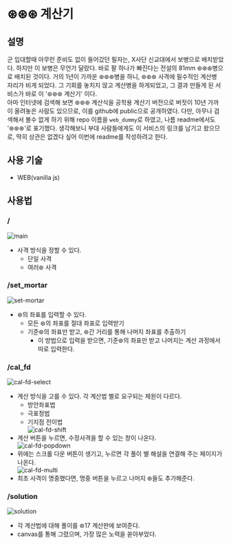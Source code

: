# ⊛⊛⊛ 계산기

## 설명

 군 입대할때 아무런 준비도 없이 들어갔던 필자는, X사단 신교대에서 보병으로 배치받았다. 하지만 이 보병은 무언가 달랐다. 바로 팔 하나가 빠진다는 전설의 81mm ⊛⊛⊛병으로 배치된 것이다. 거의 1년이 가까운 ⊛⊛⊛병을 하니, ⊛⊛⊛ 사격에 필수적인 계산병 자리가 비게 되었다. 그 기회를 놓치지 않고 계산병을 하게되었고, 그 결과 만들게 된 서비스가 바로 이 '⊛⊛⊛ 계산기' 이다.  
 아마 인터넷에 검색해 보면 ⊛⊛⊛ 계산식을 공학용 계산기 버전으로 버젓이 10년 가까이 올려놓은 사람도 있으므로, 이를 github에 public으로 공개하였다. 다만, 아무나 검색해서 볼수 없게 하기 위해 repo 이름을 `web_dummy`로 하였고, 나름 readme에서도 '⊛⊛⊛'로 표기했다. 생각해보니 부대 사람들에게도 이 서비스의 링크를 남기고 왔으므로, 딱히 상관은 없겠다 싶어 이번에 readme를 작성하려고 한다.

 ## 사용 기술

- WEB(vanilla js)

## 사용법

### /  
![main](https://user-images.githubusercontent.com/57629885/212477246-697d0ef3-91fd-4b37-a81f-51d196dec6f4.gif)
- 사격 방식을 정할 수 있다.
  - 단일 사격
  - 여러⊛ 사격

### /set_mortar  
![set-mortar](https://user-images.githubusercontent.com/57629885/212477236-4f8f2f20-b94d-4c3b-ad05-c228d1c50adb.gif)  
- ⊛의 좌표를 입력할 수 있다.
  - 모든 ⊛의 좌표를 절대 좌표로 입력받기
  - 기준⊛의 좌표만 받고, ⊛간 거리를 통해 나머지 좌표를 추출하기
    - 이 방법으로 입력을 받으면, 기준⊛의 좌표만 받고 나머지는 계산 과정에서 따로 입력한다.

### /cal_fd  
![cal-fd-select](https://user-images.githubusercontent.com/57629885/212477243-a4e08731-d2bc-45f8-bcd5-984110a5dfeb.gif)  
- 계산 방식을 고를 수 있다. 각 계산법 별로 요구되는 제원이 다르다.
  - 방안좌표법
  - 극표정법
  - 기지점 전이법  
![cal-fd-shift](https://user-images.githubusercontent.com/57629885/212477244-f83724b9-4554-446d-8ad9-ac73f0a1a50a.gif)  
- 계산 버튼을 누르면, 수정사격을 할 수 있는 창이 나온다.  
![cal-fd-popdown](https://user-images.githubusercontent.com/57629885/212477248-c72192f4-43f3-46d1-92ba-ff4cc545caec.gif)
- 위에는 스크롤 다운 버튼이 생기고, 누르면 각 풀이 별 해설을 연결해 주는 페이지가 나온다.  
![cal-fd-multi](https://user-images.githubusercontent.com/57629885/212477240-bc4edeb8-eea7-4f4f-adea-625de4e24bd7.gif)
- 최초 사격이 명중했다면, 명중 버튼을 누르고 나머지 ⊛들도 추가해준다.  
### /solution  
![solution](https://user-images.githubusercontent.com/57629885/212477239-90ff5075-5d55-431d-b268-1e0610858acd.gif)
- 각 계산법에 대해 풀이를 ⊛17 계산판에 보여준다.
- canvas를 통해 그렸으며, 가장 많은 노력을 쏟아부었다.

